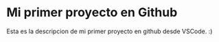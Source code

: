 # Mi primer proyecto en Github

Esta es la descripcion de mi primer proyecto en github desde VSCode. :)